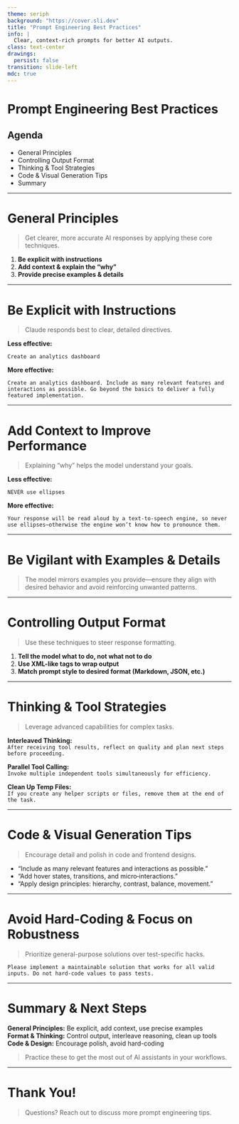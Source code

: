 ```yaml
---
theme: seriph
background: "https://cover.sli.dev"
title: "Prompt Engineering Best Practices"
info: |
  Clear, context-rich prompts for better AI outputs.
class: text-center
drawings:
  persist: false
transition: slide-left
mdc: true
---
```


# Prompt Engineering Best Practices

## Agenda
- General Principles
- Controlling Output Format
- Thinking & Tool Strategies
- Code & Visual Generation Tips
- Summary

---

# General Principles

> Get clearer, more accurate AI responses by applying these core techniques.

1. **Be explicit with instructions**
2. **Add context & explain the “why”**
3. **Provide precise examples & details**

---

# Be Explicit with Instructions

> Claude responds best to clear, detailed directives.

**Less effective:**
```
Create an analytics dashboard
```
**More effective:**
```
Create an analytics dashboard. Include as many relevant features and interactions as possible. Go beyond the basics to deliver a fully featured implementation.
```

---

# Add Context to Improve Performance

> Explaining “why” helps the model understand your goals.

**Less effective:**
```
NEVER use ellipses
```
**More effective:**
```
Your response will be read aloud by a text-to-speech engine, so never use ellipses—otherwise the engine won’t know how to pronounce them.
```

---

# Be Vigilant with Examples & Details

> The model mirrors examples you provide—ensure they align with desired behavior and avoid reinforcing unwanted patterns.

---

# Controlling Output Format

> Use these techniques to steer response formatting.

1. **Tell the model what to do, not what not to do**
2. **Use XML-like tags to wrap output**
3. **Match prompt style to desired format (Markdown, JSON, etc.)**

---

# Thinking & Tool Strategies

> Leverage advanced capabilities for complex tasks.

**Interleaved Thinking:**  
`After receiving tool results, reflect on quality and plan next steps before proceeding.`

**Parallel Tool Calling:**  
`Invoke multiple independent tools simultaneously for efficiency.`

**Clean Up Temp Files:**  
`If you create any helper scripts or files, remove them at the end of the task.`

---

# Code & Visual Generation Tips

> Encourage detail and polish in code and frontend designs.

- “Include as many relevant features and interactions as possible.”
- “Add hover states, transitions, and micro‑interactions.”
- “Apply design principles: hierarchy, contrast, balance, movement.”

---

# Avoid Hard‑Coding & Focus on Robustness

> Prioritize general-purpose solutions over test-specific hacks.
>
`Please implement a maintainable solution that works for all valid inputs. Do not hard-code values to pass tests.`

---

# Summary & Next Steps

**General Principles:** Be explicit, add context, use precise examples  
**Format & Thinking:** Control output, interleave reasoning, clean up tools  
**Code & Design:** Encourage polish, avoid hard-coding  

> Practice these to get the most out of AI assistants in your workflows.

---

# Thank You!

> Questions? Reach out to discuss more prompt engineering tips.
